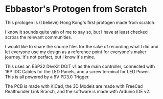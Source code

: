 # Ebbastor's Protogen from Scratch

This protogen is (I believe) Hong Kong's first protogen made from scratch.

I know it sounds quite vain of me to say so, but I have at least checked across the relevant communities.

I would like to share the source files for the sake of recording what I did and let everyone use my design as a reference point for everyone's maker journey. It's not perfact, but I know it's mine.

This uses an ESP32 DevKit DOIT v1 as the main controller, connected with 16P IDC Cables for the LED Panels, and a screw terminal for LED Power. This is all powered by a 5V PD3.0 Trigger.

The PCB is made with KiCad, the 3D Models are made with FreeCad Realthunder Link Branch, and the software is made with Arduino IDE v2.
